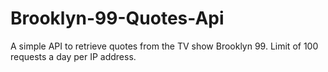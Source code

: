 # Brooklyn-99-Quotes-Api
A simple API to retrieve quotes from the TV show Brooklyn 99.
Limit of 100 requests a day per IP address.
